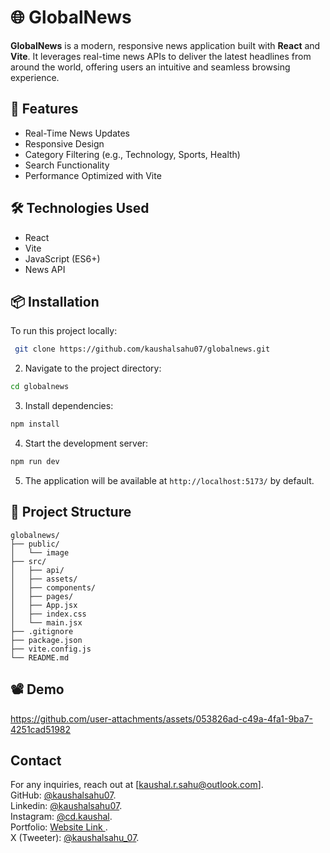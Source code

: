 # 🌐 GlobalNews

**GlobalNews** is a modern, responsive news application built with **React** and **Vite**. It leverages real-time news APIs to deliver the latest headlines from around the world, offering users an intuitive and seamless browsing experience.

## 🚀 Features

- Real-Time News Updates
- Responsive Design
- Category Filtering (e.g., Technology, Sports, Health)
- Search Functionality
- Performance Optimized with Vite

## 🛠️ Technologies Used

- React
- Vite
- JavaScript (ES6+)
- News API

## 📦 Installation

To run this project locally:

```sh
 git clone https://github.com/kaushalsahu07/globalnews.git
```
2. Navigate to the project directory:
```sh 
cd globalnews
```
3. Install dependencies:
```sh
npm install
```
4. Start the development server:
```sh
npm run dev
```
5. The application will be available at ```http://localhost:5173/``` by default.

## 📁 Project Structure
```pgspl
globalnews/
├── public/
│   └── image
├── src/
│   ├── api/
│   ├── assets/
│   ├── components/
│   ├── pages/
│   ├── App.jsx
│   ├── index.css
│   └── main.jsx
├── .gitignore
├── package.json
├── vite.config.js
└── README.md
```
## 📽️ Demo

https://github.com/user-attachments/assets/053826ad-c49a-4fa1-9ba7-4251cad51982



## Contact
For any inquiries, reach out at [kaushal.r.sahu@outlook.com].<br>
GitHub: [@kaushalsahu07](https://github.com/kaushalsahu07).<br>
Linkedin: [@kaushalsahu07](www.linkedin.com/in/kaushalsahu07).<br>
Instagram: [@cd.kaushal](https://www.instagram.com/cd.kaushal?igsh=cTVram1ia3Vvamxz).<br>
Portfolio: [Website Link ](https://kaushalsahu07.github.io/portfolio/).<br>
X (Tweeter): [@kaushalsahu_07](https://x.com/kaushalsahu_07?t=7nk-jApWrJkgW6YwklJZWQ&s=09).<br>
